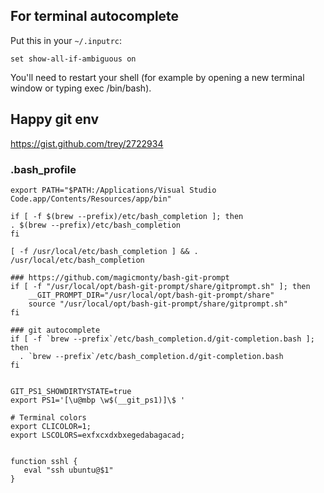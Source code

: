 ## For terminal autocomplete
Put this in your `~/.inputrc`:

`set show-all-if-ambiguous on`

You'll need to restart your shell (for example by opening a new terminal window or typing exec /bin/bash).

## Happy git env
https://gist.github.com/trey/2722934

### .bash_profile

```shell
export PATH="$PATH:/Applications/Visual Studio Code.app/Contents/Resources/app/bin"

if [ -f $(brew --prefix)/etc/bash_completion ]; then
. $(brew --prefix)/etc/bash_completion
fi

[ -f /usr/local/etc/bash_completion ] && . /usr/local/etc/bash_completion

### https://github.com/magicmonty/bash-git-prompt
if [ -f "/usr/local/opt/bash-git-prompt/share/gitprompt.sh" ]; then
    __GIT_PROMPT_DIR="/usr/local/opt/bash-git-prompt/share"
    source "/usr/local/opt/bash-git-prompt/share/gitprompt.sh"
fi

### git autocomplete
if [ -f `brew --prefix`/etc/bash_completion.d/git-completion.bash ]; then
  . `brew --prefix`/etc/bash_completion.d/git-completion.bash
fi


GIT_PS1_SHOWDIRTYSTATE=true
export PS1='[\u@mbp \w$(__git_ps1)]\$ '

# Terminal colors
export CLICOLOR=1;
export LSCOLORS=exfxcxdxbxegedabagacad;


function sshl {
   eval "ssh ubuntu@$1"
}
```
